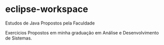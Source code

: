 # eclipse-workspace
Estudos de Java Propostos pela Faculdade

Exercicios Propostos em minha graduação em Análise e Desenvolvimento de Sistemas.
